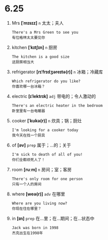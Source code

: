 # 6.25

1. Mrs **[ˈmɪsɪz]** `n` 太太；夫人

   ```
   There's a Mrs Green to see you
   有位格林太太要见你
   ```

2. kitchen **[ˈkɪtʃɪn]** `n` 厨房

   ```
   The kitchen is a good size
   这厨房相当大
   ```

3. refrigerator **[rɪˈfrɪdʒəreɪtə(r)]** `n` 冰箱；冷藏库

   ```
   Which refrigerator do you like?
   你喜欢哪一台冰箱？
   ```

4. electric **[ɪˈlektrɪk]** `adj` 带电的；令人激动的

   ```
   There's an electric heater in the bedroom
   卧室里有一台电暖器
   ```

5. cooker **[ˈkʊkə(r)]** `n` 炊具；锅；厨灶

   ```
   I'm looking for a cooker today
   我今天在找一个厨具
   ```

6. of **[əv]** `prep` 属于；...的；关于

   ```
   I'm sick to death of all of you!
   你们全都烦死人了！
   ```

7. room **[ruːm]** `n` 房间；室；客房

   ```
   There's only room for one person
   只有一个人的房间
   ```

8. where **[weə(r)]** `adv` 在哪里

   ```
   Where are you living now?
   你现在住在哪里？
   ```

9. in **[ɪn]** `prep` 在...里；在...期间；在...状态中

   ```
   Jack was born in 1998
   杰克出生在1998年
   ```
